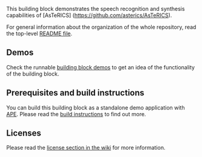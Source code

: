 This building block demonstrates the speech recognition and synthesis capabilities of [AsTeRICS] (https://github.com/asterics/AsTeRICS).

For general information about the organization of the whole repository, read the top-level [README file](https://github.com/asterics/P4AllBuildingBlocks/blob/master/README.md).

## Demos
Check the runnable [building block demos](http://asterics.github.io/AsTeRICS/demos.html) to get an idea of the functionality of the building block.

## Prerequisites and build instructions
You can build this building block as a standalone demo application with [APE](https://github.com/asterics/P4AllBuildingBlocks/wiki/AsTeRICS-Packaging-Environment-(APE)).
Please read the [build instructions](https://github.com/asterics/P4AllBuildingBlocks#building-the-project) to find out more.

## Licenses
Please read the [license section in the wiki](https://github.com/asterics/P4AllBuildingBlocks/wiki#license) for more information.
